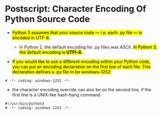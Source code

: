 # Postscript: Character Encoding Of Python Source Code

- <mark>Python 3 assumes that your source code — i.e. each .py file — is encoded in UTF-8.</mark>
    - In Python 2, the default encoding for .py files was ASCII. <mark>In Python 3, the default encoding is **UTFf-8.**</mark>

- <mark>If you would like to use a different encoding within your Python code, you can put an encoding declaration on the first line of each file. This declaration defines a .py file to be windows-1252:</mark>

```console
# -*- coding: windows-1252 -*-
```

- the character encoding override can also be on the second line, if the first line is a UNIX-like hash-bang command.

```console
#!/usr/bin/python3
# -*- coding: windows-1252 -*-
```
